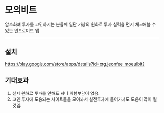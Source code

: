 # 모의비트
암호화폐 투자를 고민하시는 분들께 일단 가상의 원화로 투자 실력을 먼저 체크해볼 수 있는 안드로이드 앱
***
## 설치
https://play.google.com/store/apps/details?id=org.jeonfeel.moeuibit2
## 기대효과
1. 실제 원화로 투자를 안해도 되니 위험부담이 없음.
2. 코인 투자에 도움되는 사이트들을 모아놔서 실전투자에 들어가서도 도움이 많이 될것임.
